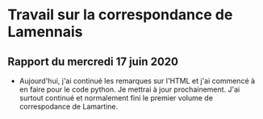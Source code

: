 # Travail sur la correspondance de Lamennais

## Rapport du mercredi 17 juin 2020

- Aujourd'hui, j'ai continué les remarques sur l'HTML et j'ai commencé à en faire pour le code python. Je mettrai à jour prochainement. J'ai surtout continué et normalement fini le premier volume de correspodance de Lamartine. 